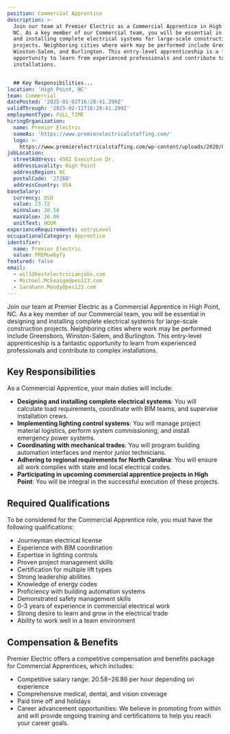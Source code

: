 ```yaml
---
position: Commercial Apprentice
description: >-
  Join our team at Premier Electric as a Commercial Apprentice in High Point,
  NC. As a key member of our Commercial team, you will be essential in designing
  and installing complete electrical systems for large-scale construction
  projects. Neighboring cities where work may be performed include Greensboro,
  Winston-Salem, and Burlington. This entry-level apprenticeship is a fantastic
  opportunity to learn from experienced professionals and contribute to complex
  installations. 


  ## Key Responsibilities...
location: 'High Point, NC'
team: Commercial
datePosted: '2025-01-02T16:28:41.299Z'
validThrough: '2025-02-11T16:28:41.299Z'
employmentType: FULL_TIME
hiringOrganization:
  name: Premier Electric
  sameAs: 'https://www.premierelectricalstaffing.com/'
  logo: >-
    https://www.premierelectricalstaffing.com/wp-content/uploads/2020/05/Premier-Electrical-Staffing-logo.png
jobLocation:
  streetAddress: 4582 Executive Dr.
  addressLocality: High Point
  addressRegion: NC
  postalCode: '27260'
  addressCountry: USA
baseSalary:
  currency: USD
  value: 23.72
  minValue: 20.58
  maxValue: 26.86
  unitText: HOUR
experienceRequirements: entryLevel
occupationalCategory: Apprentice
identifier:
  name: Premier Electric
  value: PREMuw6yfy
featured: false
email:
  - will@bestelectricianjobs.com
  - Michael.Mckeaige@pes123.com
  - Sarahann.Moody@pes123.com
---
```




Join our team at Premier Electric as a Commercial Apprentice in High Point, NC. As a key member of our Commercial team, you will be essential in designing and installing complete electrical systems for large-scale construction projects. Neighboring cities where work may be performed include Greensboro, Winston-Salem, and Burlington. This entry-level apprenticeship is a fantastic opportunity to learn from experienced professionals and contribute to complex installations. 

## Key Responsibilities
As a Commercial Apprentice, your main duties will include:

- **Designing and installing complete electrical systems**: You will calculate load requirements, coordinate with BIM teams, and supervise installation crews. 
- **Implementing lighting control systems**: You will manage project material logistics, perform system commissioning, and install emergency power systems. 
- **Coordinating with mechanical trades**: You will program building automation interfaces and mentor junior technicians.
- **Adhering to regional requirements for North Carolina**: You will ensure all work complies with state and local electrical codes.
- **Participating in upcoming commercial apprentice projects in High Point**: You will be integral in the successful execution of these projects.

## Required Qualifications
To be considered for the Commercial Apprentice role, you must have the following qualifications:

- Journeyman electrical license
- Experience with BIM coordination
- Expertise in lighting controls
- Proven project management skills
- Certification for multiple lift types
- Strong leadership abilities
- Knowledge of energy codes
- Proficiency with building automation systems
- Demonstrated safety management skills
- 0-3 years of experience in commercial electrical work
- Strong desire to learn and grow in the electrical trade
- Ability to work well in a team environment

## Compensation & Benefits
Premier Electric offers a competitive compensation and benefits package for Commercial Apprentices, which includes:

- Competitive salary range: $20.58-$26.86 per hour depending on experience
- Comprehensive medical, dental, and vision coverage
- Paid time off and holidays
- Career advancement opportunities: We believe in promoting from within and will provide ongoing training and certifications to help you reach your career goals.
